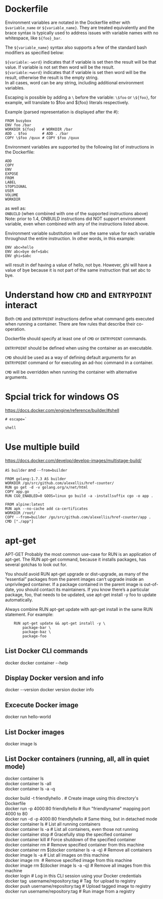 # Dockerfile

Environment variables are notated in the Dockerfile either with `$variable_name` or `${variable_name}`. They are treated equivalently and the brace syntax is typically used to address issues with variable names with no whitespace, like `${foo}_bar`.

The `${variable_name}` syntax also supports a few of the standard bash modifiers as specified below:

`${variable:-word}` indicates that if variable is set then the result will be that value. If variable is not set then word will be the result.</br>
`${variable:+word}` indicates that if variable is set then word will be the result, otherwise the result is the empty string.</br>
In all cases, word can be any string, including additional environment variables.

Escaping is possible by adding a `\` before the variable: `\$foo` or `\${foo}`, for example, will translate to $foo and ${foo} literals respectively.

Example (parsed representation is displayed after the #):
```
FROM busybox
ENV foo /bar
WORKDIR ${foo}   # WORKDIR /bar
ADD . $foo       # ADD . /bar
COPY \$foo /quux # COPY $foo /quux
```

Environment variables are supported by the following list of instructions in the Dockerfile:
```
ADD
COPY
ENV
EXPOSE
FROM
LABEL
STOPSIGNAL
USER
VOLUME
WORKDIR
```

as well as: </br>
`ONBUILD` (when combined with one of the supported instructions above)
Note: prior to 1.4, ONBUILD instructions did NOT support environment variable, even when combined with any of the instructions listed above.

Environment variable substitution will use the same value for each variable throughout the entire instruction. In other words, in this example:
```
ENV abc=hello
ENV abc=bye def=$abc
ENV ghi=$abc
```
will result in def having a value of hello, not bye. However, ghi will have a value of bye because it is not part of the same instruction that set abc to bye.

# Understand how `CMD` and `ENTRYPOINT` interact
Both `CMD` and `ENTRYPOINT` instructions define what command gets executed when running a container. There are few rules that describe their co-operation.

Dockerfile should specify at least one of `CMD` or `ENTRYPOINT` commands.

`ENTRYPOINT` should be defined when using the container as an executable.

`CMD` should be used as a way of defining default arguments for an `ENTRYPOINT` command or for executing an ad-hoc command in a container.

`CMD` will be overridden when running the container with alternative arguments.

# Spcial trick for windows OS
https://docs.docker.com/engine/reference/builder/#shell
```
# escape=`

shell
```

# Use multiple build
https://docs.docker.com/develop/develop-images/multistage-build/

`AS builder` and `--from=builder`

```
FROM golang:1.7.3 AS builder
WORKDIR /go/src/github.com/alexellis/href-counter/
RUN go get -d -v golang.org/x/net/html
COPY app.go    .
RUN CGO_ENABLED=0 GOOS=linux go build -a -installsuffix cgo -o app .

FROM alpine:latest
RUN apk --no-cache add ca-certificates
WORKDIR /root/
COPY --from=builder /go/src/github.com/alexellis/href-counter/app .
CMD ["./app"]
```

# apt-get
APT-GET
Probably the most common use-case for RUN is an application of apt-get. The RUN apt-get command, because it installs packages, has several gotchas to look out for.

You should avoid RUN apt-get upgrade or dist-upgrade, as many of the “essential” packages from the parent images can’t upgrade inside an unprivileged container. If a package contained in the parent image is out-of-date, you should contact its maintainers. If you know there’s a particular package, foo, that needs to be updated, use apt-get install -y foo to update automatically.

Always combine RUN apt-get update with apt-get install in the same RUN statement. For example:
```
    RUN apt-get update && apt-get install -y \
        package-bar \
        package-baz \
        package-foo
```


## List Docker CLI commands
docker
docker container --help

## Display Docker version and info
docker --version
docker version
docker info

## Excecute Docker image
docker run hello-world

## List Docker images
docker image ls

## List Docker containers (running, all, all in quiet mode)
docker container ls</br>
docker container ls -all</br>
docker container ls -a -q</br>

docker build -t friendlyhello .  # Create image using this directory's Dockerfile</br>
docker run -p 4000:80 friendlyhello  # Run "friendlyname" mapping port 4000 to 80</br>
docker run -d -p 4000:80 friendlyhello         # Same thing, but in detached mode</br>
docker container ls                                # List all running containers</br>
docker container ls -a             # List all containers, even those not running</br>
docker container stop <hash>           # Gracefully stop the specified container</br>
docker container kill <hash>         # Force shutdown of the specified container</br>
docker container rm <hash>        # Remove specified container from this machine</br>
docker container rm $(docker container ls -a -q)         # Remove all containers</br>
docker image ls -a                             # List all images on this machine</br>
docker image rm <image id>            # Remove specified image from this machine</br>
docker image rm $(docker image ls -a -q)   # Remove all images from this machine</br>
docker login             # Log in this CLI session using your Docker credentials</br>
docker tag <image> username/repository:tag  # Tag <image> for upload to registry</br>
docker push username/repository:tag            # Upload tagged image to registry</br>
docker run username/repository:tag                   # Run image from a registry</br>